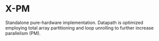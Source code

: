 # X-PM
Standalone pure-hardware implementation. Datapath is optimized employing total array partitioning and loop unrolling to further increase parallelism (PM).